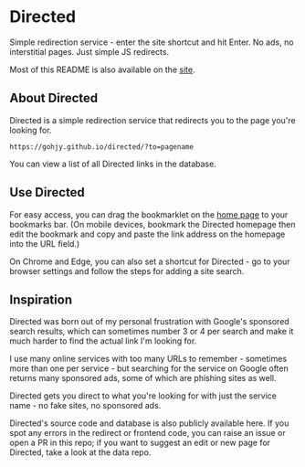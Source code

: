 # Directed
Simple redirection service - enter the site shortcut and hit Enter. No ads, no interstitial pages. Just simple JS redirects.

Most of this README is also available on the [site](https://gohjy.github.io/directed).

## About Directed
Directed is a simple redirection service that redirects you to the page you're looking for.
```
https://gohjy.github.io/directed/?to=pagename
```
You can view a list of all Directed links in the database.

## Use Directed
For easy access, you can drag the bookmarklet on the [home page](https://gohjy.github.io/directed) to your bookmarks bar. (On mobile devices, bookmark the Directed homepage then edit the bookmark and copy and paste the link address on the homepage into the URL field.)

On Chrome and Edge, you can also set a shortcut for Directed - go to your browser settings and follow the steps for adding a site search.

## Inspiration
Directed was born out of my personal frustration with Google's sponsored search results, which can sometimes number 3 or 4 per search and make it much harder to find the actual link I'm looking for.

I use many online services with too many URLs to remember - sometimes more than one per service - but searching for the service on Google often returns many sponsored ads, some of which are phishing sites as well.

Directed gets you direct to what you're looking for with just the service name - no fake sites, no sponsored ads.

Directed's source code and database is also publicly available here. If you spot any errors in the redirect or frontend code, you can raise an issue or open a PR in this repo; if you want to suggest an edit or new page for Directed, take a look at the data repo.
